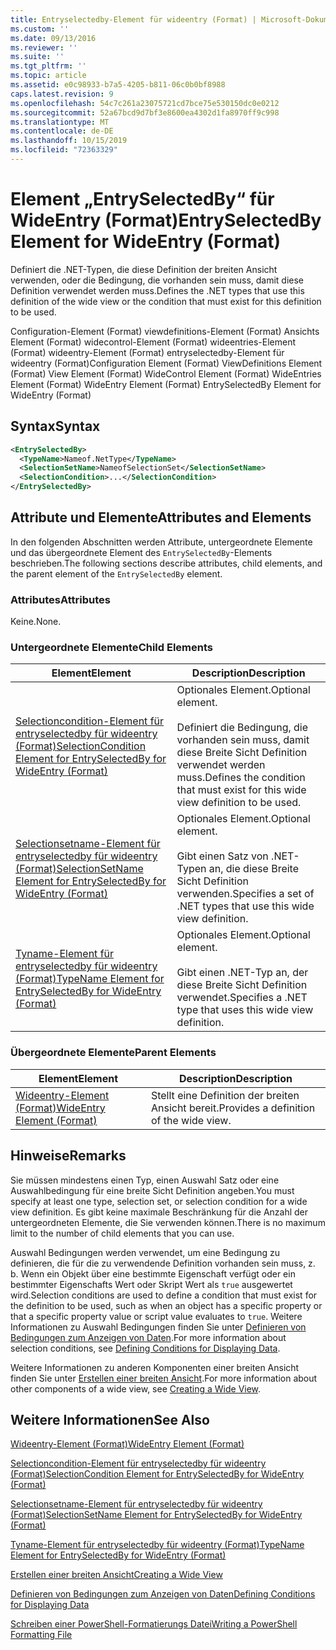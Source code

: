 ```yaml
---
title: Entryselectedby-Element für wideentry (Format) | Microsoft-Dokumentation
ms.custom: ''
ms.date: 09/13/2016
ms.reviewer: ''
ms.suite: ''
ms.tgt_pltfrm: ''
ms.topic: article
ms.assetid: e0c98933-b7a5-4205-b811-06c0b0bf8988
caps.latest.revision: 9
ms.openlocfilehash: 54c7c261a23075721cd7bce75e530150dc0e0212
ms.sourcegitcommit: 52a67bcd9d7bf3e8600ea4302d1fa8970ff9c998
ms.translationtype: MT
ms.contentlocale: de-DE
ms.lasthandoff: 10/15/2019
ms.locfileid: "72363329"
---
```

# <a name="entryselectedby-element-for-wideentry-format"></a><span data-ttu-id="2b4cf-102">Element „EntrySelectedBy“ für WideEntry (Format)</span><span class="sxs-lookup"><span data-stu-id="2b4cf-102">EntrySelectedBy Element for WideEntry (Format)</span></span>

<span data-ttu-id="2b4cf-103">Definiert die .NET-Typen, die diese Definition der breiten Ansicht verwenden, oder die Bedingung, die vorhanden sein muss, damit diese Definition verwendet werden muss.</span><span class="sxs-lookup"><span data-stu-id="2b4cf-103">Defines the .NET types that use this definition of the wide view or the condition that must exist for this definition to be used.</span></span>

<span data-ttu-id="2b4cf-104">Configuration-Element (Format) viewdefinitions-Element (Format) Ansichts Element (Format) widecontrol-Element (Format) wideentries-Element (Format) wideentry-Element (Format) entryselectedby-Element für wideentry (Format)</span><span class="sxs-lookup"><span data-stu-id="2b4cf-104">Configuration Element (Format) ViewDefinitions Element (Format) View Element (Format) WideControl Element (Format) WideEntries Element (Format) WideEntry Element (Format) EntrySelectedBy Element for WideEntry (Format)</span></span>

## <a name="syntax"></a><span data-ttu-id="2b4cf-105">Syntax</span><span class="sxs-lookup"><span data-stu-id="2b4cf-105">Syntax</span></span>

```xml
<EntrySelectedBy>
  <TypeName>Nameof.NetType</TypeName>
  <SelectionSetName>NameofSelectionSet</SelectionSetName>
  <SelectionCondition>...</SelectionCondition>
</EntrySelectedBy>
```

## <a name="attributes-and-elements"></a><span data-ttu-id="2b4cf-106">Attribute und Elemente</span><span class="sxs-lookup"><span data-stu-id="2b4cf-106">Attributes and Elements</span></span>

<span data-ttu-id="2b4cf-107">In den folgenden Abschnitten werden Attribute, untergeordnete Elemente und das übergeordnete Element des `EntrySelectedBy`-Elements beschrieben.</span><span class="sxs-lookup"><span data-stu-id="2b4cf-107">The following sections describe attributes, child elements, and the parent element of the `EntrySelectedBy` element.</span></span>

### <a name="attributes"></a><span data-ttu-id="2b4cf-108">Attributes</span><span class="sxs-lookup"><span data-stu-id="2b4cf-108">Attributes</span></span>

<span data-ttu-id="2b4cf-109">Keine.</span><span class="sxs-lookup"><span data-stu-id="2b4cf-109">None.</span></span>

### <a name="child-elements"></a><span data-ttu-id="2b4cf-110">Untergeordnete Elemente</span><span class="sxs-lookup"><span data-stu-id="2b4cf-110">Child Elements</span></span>

|<span data-ttu-id="2b4cf-111">Element</span><span class="sxs-lookup"><span data-stu-id="2b4cf-111">Element</span></span>|<span data-ttu-id="2b4cf-112">Description</span><span class="sxs-lookup"><span data-stu-id="2b4cf-112">Description</span></span>|
|-------------|-----------------|
|[<span data-ttu-id="2b4cf-113">Selectioncondition-Element für entryselectedby für wideentry (Format)</span><span class="sxs-lookup"><span data-stu-id="2b4cf-113">SelectionCondition Element for EntrySelectedBy for WideEntry (Format)</span></span>](./selectioncondition-element-for-entryselectedby-for-widecontrol-format.md)|<span data-ttu-id="2b4cf-114">Optionales Element.</span><span class="sxs-lookup"><span data-stu-id="2b4cf-114">Optional element.</span></span><br /><br /> <span data-ttu-id="2b4cf-115">Definiert die Bedingung, die vorhanden sein muss, damit diese Breite Sicht Definition verwendet werden muss.</span><span class="sxs-lookup"><span data-stu-id="2b4cf-115">Defines the condition that must exist for this wide view definition to be used.</span></span>|
|[<span data-ttu-id="2b4cf-116">Selectionsetname-Element für entryselectedby für wideentry (Format)</span><span class="sxs-lookup"><span data-stu-id="2b4cf-116">SelectionSetName Element for EntrySelectedBy for WideEntry (Format)</span></span>](./selectionsetname-element-for-entryselectedby-for-widecontrol-format.md)|<span data-ttu-id="2b4cf-117">Optionales Element.</span><span class="sxs-lookup"><span data-stu-id="2b4cf-117">Optional element.</span></span><br /><br /> <span data-ttu-id="2b4cf-118">Gibt einen Satz von .NET-Typen an, die diese Breite Sicht Definition verwenden.</span><span class="sxs-lookup"><span data-stu-id="2b4cf-118">Specifies a set of .NET types that use this wide view definition.</span></span>|
|[<span data-ttu-id="2b4cf-119">Tyname-Element für entryselectedby für wideentry (Format)</span><span class="sxs-lookup"><span data-stu-id="2b4cf-119">TypeName Element for EntrySelectedBy for WideEntry (Format)</span></span>](./typename-element-for-entryselectedby-for-wideentry-format.md)|<span data-ttu-id="2b4cf-120">Optionales Element.</span><span class="sxs-lookup"><span data-stu-id="2b4cf-120">Optional element.</span></span><br /><br /> <span data-ttu-id="2b4cf-121">Gibt einen .NET-Typ an, der diese Breite Sicht Definition verwendet.</span><span class="sxs-lookup"><span data-stu-id="2b4cf-121">Specifies a .NET type that uses this wide view definition.</span></span>|

### <a name="parent-elements"></a><span data-ttu-id="2b4cf-122">Übergeordnete Elemente</span><span class="sxs-lookup"><span data-stu-id="2b4cf-122">Parent Elements</span></span>

|<span data-ttu-id="2b4cf-123">Element</span><span class="sxs-lookup"><span data-stu-id="2b4cf-123">Element</span></span>|<span data-ttu-id="2b4cf-124">Description</span><span class="sxs-lookup"><span data-stu-id="2b4cf-124">Description</span></span>|
|-------------|-----------------|
|[<span data-ttu-id="2b4cf-125">Wideentry-Element (Format)</span><span class="sxs-lookup"><span data-stu-id="2b4cf-125">WideEntry Element (Format)</span></span>](./wideentry-element-for-widecontrol-format.md)|<span data-ttu-id="2b4cf-126">Stellt eine Definition der breiten Ansicht bereit.</span><span class="sxs-lookup"><span data-stu-id="2b4cf-126">Provides a definition of the wide view.</span></span>|

## <a name="remarks"></a><span data-ttu-id="2b4cf-127">Hinweise</span><span class="sxs-lookup"><span data-stu-id="2b4cf-127">Remarks</span></span>

<span data-ttu-id="2b4cf-128">Sie müssen mindestens einen Typ, einen Auswahl Satz oder eine Auswahlbedingung für eine breite Sicht Definition angeben.</span><span class="sxs-lookup"><span data-stu-id="2b4cf-128">You must specify at least one type, selection set, or selection condition for a wide view definition.</span></span> <span data-ttu-id="2b4cf-129">Es gibt keine maximale Beschränkung für die Anzahl der untergeordneten Elemente, die Sie verwenden können.</span><span class="sxs-lookup"><span data-stu-id="2b4cf-129">There is no maximum limit to the number of child elements that you can use.</span></span>

<span data-ttu-id="2b4cf-130">Auswahl Bedingungen werden verwendet, um eine Bedingung zu definieren, die für die zu verwendende Definition vorhanden sein muss, z. b. Wenn ein Objekt über eine bestimmte Eigenschaft verfügt oder ein bestimmter Eigenschafts Wert oder Skript Wert als `true` ausgewertet wird.</span><span class="sxs-lookup"><span data-stu-id="2b4cf-130">Selection conditions are used to define a condition that must exist for the definition to be used, such as when an object has a specific property or that a specific property value or script value evaluates to `true`.</span></span> <span data-ttu-id="2b4cf-131">Weitere Informationen zu Auswahl Bedingungen finden Sie unter [Definieren von Bedingungen zum Anzeigen von Daten](./defining-conditions-for-displaying-data.md).</span><span class="sxs-lookup"><span data-stu-id="2b4cf-131">For more information about selection conditions, see [Defining Conditions for Displaying Data](./defining-conditions-for-displaying-data.md).</span></span>

<span data-ttu-id="2b4cf-132">Weitere Informationen zu anderen Komponenten einer breiten Ansicht finden Sie unter [Erstellen einer breiten Ansicht](./creating-a-wide-view.md).</span><span class="sxs-lookup"><span data-stu-id="2b4cf-132">For more information about other components of a wide view, see [Creating a Wide View](./creating-a-wide-view.md).</span></span>

## <a name="see-also"></a><span data-ttu-id="2b4cf-133">Weitere Informationen</span><span class="sxs-lookup"><span data-stu-id="2b4cf-133">See Also</span></span>

[<span data-ttu-id="2b4cf-134">Wideentry-Element (Format)</span><span class="sxs-lookup"><span data-stu-id="2b4cf-134">WideEntry Element (Format)</span></span>](./wideentry-element-for-widecontrol-format.md)

[<span data-ttu-id="2b4cf-135">Selectioncondition-Element für entryselectedby für wideentry (Format)</span><span class="sxs-lookup"><span data-stu-id="2b4cf-135">SelectionCondition Element for EntrySelectedBy for WideEntry (Format)</span></span>](./selectioncondition-element-for-entryselectedby-for-widecontrol-format.md)

[<span data-ttu-id="2b4cf-136">Selectionsetname-Element für entryselectedby für wideentry (Format)</span><span class="sxs-lookup"><span data-stu-id="2b4cf-136">SelectionSetName Element for EntrySelectedBy for WideEntry (Format)</span></span>](./selectionsetname-element-for-entryselectedby-for-widecontrol-format.md)

[<span data-ttu-id="2b4cf-137">Tyname-Element für entryselectedby für wideentry (Format)</span><span class="sxs-lookup"><span data-stu-id="2b4cf-137">TypeName Element for EntrySelectedBy for WideEntry (Format)</span></span>](./typename-element-for-entryselectedby-for-wideentry-format.md)

[<span data-ttu-id="2b4cf-138">Erstellen einer breiten Ansicht</span><span class="sxs-lookup"><span data-stu-id="2b4cf-138">Creating a Wide View</span></span>](./creating-a-wide-view.md)

[<span data-ttu-id="2b4cf-139">Definieren von Bedingungen zum Anzeigen von Daten</span><span class="sxs-lookup"><span data-stu-id="2b4cf-139">Defining Conditions for Displaying Data</span></span>](./defining-conditions-for-displaying-data.md)

[<span data-ttu-id="2b4cf-140">Schreiben einer PowerShell-Formatierungs Datei</span><span class="sxs-lookup"><span data-stu-id="2b4cf-140">Writing a PowerShell Formatting File</span></span>](./writing-a-powershell-formatting-file.md)

